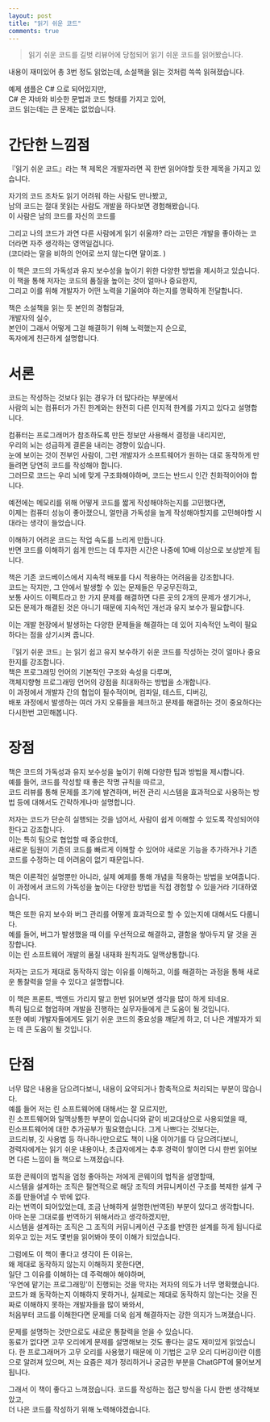 ```yaml
---
layout: post
title: "읽기 쉬운 코드"
comments: true
---
```


> 읽기 쉬운 코드를 길벗 리뷰어에 당첨되어 읽기 쉬운 코드를 읽어봤습니다.

내용이 재미있어 총 3번 정도 읽었는데, 소설책을 읽는 것처럼 쓱쓱 읽혀졌습니다.

예제 샘플은 C# 으로 되어있지만,   
C# 은 자바와 비슷한 문법과 코드 형태를 가지고 있어,     
코드 읽는데는 큰 문제는 없었습니다.  

# 간단한 느낌점 
『읽기 쉬운 코드』라는 책 제목은 개발자라면 꼭 한번 읽어야할 듯한 제목을 가지고 있습니다. 

자기의 코드 조차도 읽기 어려워 하는 사람도 만나봤고,      
남의 코드는 절대 못읽는 사람도 개발을 하다보면 경험해봤습니다.    
이 사람은 남의 코드를 자신의 코드를 

그리고 나의 코드가 과연 다른 사람에게 읽기 쉬울까? 라는 고민은 개발을 좋아하는 코더라면 자주 생각하는 영역일겁니다.  
(코더라는 말을 비하의 언어로 쓰지 않는다면 말이죠. )  

이 책은 코드의 가독성과 유지 보수성을 높이기 위한 다양한 방법을 제시하고 있습니다.    
이 책을 통해 저자는 코드의 품질을 높이는 것이 얼마나 중요한지,    
그리고 이를 위해 개발자가 어떤 노력을 기울여야 하는지를 명확하게 전달합니다.    

책은 소설책을 읽는 듯 본인의 경험담과,  
개발자의 실수,   
본인이 그래서 어떻게 그걸 해결하기 위해 노력했는지 순으로,     
독자에게 친근하게 설명합니다.  

# 서론 
코드는 작성하는 것보다 읽는 경우가 더 많다라는 부분에서   
사람의 뇌는 컴퓨터가 가진 한계와는 완전히 다른 인지적 한계를 가지고 있다고 설명합니다.   

컴퓨터는 프로그래머가 참조하도록 만든 정보만 사용해서 결정을 내리지만,     
우리의 뇌는 성급하게 결론을 내리는 경향이 있습니다.       
눈에 보이는 것이 전부인 사람이, 그런 개발자가 소프트웨어가 원하는 대로 동작하게 만들려면 당연히 코드를 작성해야 합니다.    
그러므로 코드는 우리 뇌에 맞게 구조화해야하며, 코드는 반드시 인간 친화적이어야 합니다.     

예전에는 메모리를 위해 어떻게 코드를 짧게 작성해야하는지를 고민했다면,     
이제는 컴퓨터 성능이 좋아졌으니, 얼만큼 가독성을 높게 작성해야할지를 고민해야할 시대라는 생각이 들었습니다.      

이해하기 어려운 코드는 작업 속도를 느리게 만듭니다.    
반면 코드를 이해하기 쉽게 만드는 데 투자한 시간은 나중에 10배 이상으로 보상받게 됩니다.     

책은 기존 코드베이스에서 지속적 배포를 다시 적용하는 어려움을 강조합니다.     
코드는 작지만, 그 안에서 발생할 수 있는 문제들은 무궁무진하고,   
보통 사이드 이펙트라고 한 가지 문제를 해결하면 다른 곳의 2개의 문제가 생기거나,   
모든 문제가 해결된 것은 아니기 때문에 지속적인 개선과 유지 보수가 필요합니다.  

이는 개발 현장에서 발생하는 다양한 문제들을 해결하는 데 있어 지속적인 노력이 필요하다는 점을 상기시켜 줍니다.  

『읽기 쉬운 코드』는 읽기 쉽고 유지 보수하기 쉬운 코드를 작성하는 것이 얼마나 중요한지를 강조합니다.   
책은 프로그래밍 언어의 기본적인 구조와 속성을 다루며,   
객체지향형 프로그래밍 언어의 강점을 최대화하는 방법을 소개합니다.  
이 과정에서 개발자 간의 협업이 필수적이며, 컴파일, 테스트, 디버깅,   
배포 과정에서 발생하는 여러 가지 오류들을 체크하고 문제를 해결하는 것이 중요하다는 다시한번 고민해봅니다.  

# 장점
책은 코드의 가독성과 유지 보수성을 높이기 위해 다양한 팁과 방법을 제시합니다.   
예를 들어, 코드를 작성할 때 좋은 작명 규칙을 따르고,   
코드 리뷰를 통해 문제를 조기에 발견하며, 버전 관리 시스템을 효과적으로 사용하는 방법 등에 대해서도 간략하게나마 설명합니다.   

저자는 코드가 단순히 실행되는 것을 넘어서, 사람이 쉽게 이해할 수 있도록 작성되어야 한다고 강조합니다.   
이는 특히 팀으로 협업할 때 중요한데,   
새로운 팀원이 기존의 코드를 빠르게 이해할 수 있어야 새로운 기능을 추가하거나 기존 코드를 수정하는 데 어려움이 없기 때문입니다.  

책은 이론적인 설명뿐만 아니라, 실제 예제를 통해 개념을 적용하는 방법을 보여줍니다.   
이 과정에서 코드의 가독성을 높이는 다양한 방법을 직접 경험할 수 있을거라 기대하였습니다.  

책은 또한 유지 보수와 버그 관리를 어떻게 효과적으로 할 수 있는지에 대해서도 다룹니다.   
예를 들어, 버그가 발생했을 때 이를 우선적으로 해결하고, 결함을 쌓아두지 말 것을 권장합니다.   
이는 린 소프트웨어 개발의 품질 내재화 원칙과도 일맥상통합니다.  

저자는 코드가 제대로 동작하지 않는 이유를 이해하고, 이를 해결하는 과정을 통해 새로운 통찰력을 얻을 수 있다고 설명합니다.  

이 책은 프론트, 백엔드 가리지 말고 한번 읽어보면 생각을 많이 하게 되네요.  
특히 팀으로 협업하며 개발을 진행하는 실무자들에게 큰 도움이 될 것입니다.   
또한 예비 개발자들에게도 읽기 쉬운 코드의 중요성을 깨닫게 하고, 더 나은 개발자가 되는 데 큰 도움이 될 것입니다.  

# 단점 

너무 많은 내용을 담으려다보니, 내용이 요약되거나 함축적으로 처리되는 부분이 많습니다.   
예를 들어 저는 린 소프트웨어에 대해서는 잘 모르지만,   
린 소프트웨어와 일맥상통한 부분이 있습니다와 같이 비교대상으로 사용되었을 때,   
린소프트웨어에 대한 추가공부가 필요했습니다. 그게 나쁘다는 것보다는,   
코드리뷰, 깃 사용법 등 하나하나만으로도 책이 나올 이야기를 다 담으려다보니,   
경력자에게는 읽기 쉬운 내용이나, 초급자에게는 추후 경력이 쌓이면 다시 한번 읽어보면 다른 느낌이 들 책으로 느껴졌습니다.   

또한 콘웨이의 법칙을 엄청 좋아하는 저에게 콘웨이의 법칙을 설명할때,  
시스템을 설계하는 조직은 필연적으로 해당 조직의 커뮤니케이션 구조를 복제한 설계 구조를 만들어낼 수 밖에 없다.  
라는 번역이 되어있었는데, 조금 난해하게 설명한(번역된) 부분이 있다고 생각합니다.   
아마 논문 그대로를 번역하기 위해서라고 생각하겠지만,   
시스템을 설계하는 조직은 그 조직의 커뮤니케이션 구조를 반영한 설계를 하게 됩니다로 외우고 있는 저도 몇번을 읽어봐야 뜻이 이해가 되었습니다.   

그럼에도 이 책이 좋다고 생각이 든 이유는,   
왜 제대로 동작하지 않는지 이해하지 못한다면,  
일단 그 이유를 이해하는 데 주력해야 해야하며,    
‘우연에 맡기는 프로그래밍’이 진행되는 것을 막자는 저자의 의도가 너무 명확했습니다.     
코드가 왜 동작하는지 이해하지 못하거나, 실제로는 제대로 동작하지 않는다는 것을 진짜로 이해하지 못하는 개발자들을 많이 봐와서,   
처음부터 코드를 이해한다면 문제를 더욱 쉽게 해결하자는 강한 의지가 느껴졌습니다.   
  
문제를 설명하는 것만으로도 새로운 통찰력을 얻을 수 있습니다.   
동료가 없다면 고무 오리에게 문제를 설명해보는 것도 좋다는 글도 재미있게 읽었습니다.
한 프로그래머가 고무 오리를 사용했기 때문에 이 기법은 고무 오리 디버깅이란 이름으로 알려져 있으며,
저는 요즘은 제가 정리하거나 궁금한 부분을 ChatGPT에 물어보게 됩니다.  

그래서 이 책이 좋다고 느껴졌습니다. 
코드를 작성하는 접근 방식을 다시 한번 생각해보았고,  
더 나은 코드를 작성하기 위해 노력해야겠습니다.  

